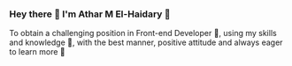 ### Hey there 🙌 I'm Athar M El-Haidary 👸

<!--
**asar17/asar17** is a ✨ _special_ ✨ repository because its `README.md` (this file) appears on your GitHub profile.

Here are some ideas to get you started: 
 
--> To obtain a challenging position in Front-end Developer 🥰, using my skills and knowledge 💬, with the best manner, positive attitude and always eager to learn more 💪
